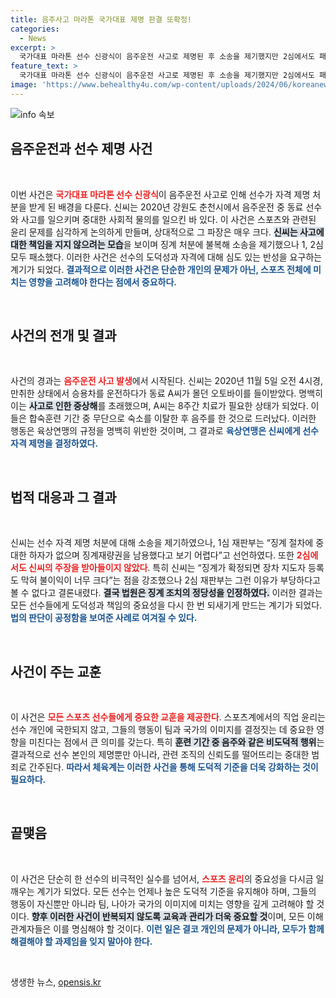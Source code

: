 ```yaml
---
title: 음주사고 마라톤 국가대표 제명 판결 또확정!
categories:
  - News
excerpt: >
  국가대표 마라톤 선수 신광식이 음주운전 사고로 제명된 후 소송을 제기했지만 2심에서도 패소했다. 합숙 중 술자리 후 동료를 다치게 한 사건이 원인, 징계의 정당성을 인정받았다.
feature_text: >
  국가대표 마라톤 선수 신광식이 음주운전 사고로 제명된 후 소송을 제기했지만 2심에서도 패소했다. 합숙 중 술자리 후 동료를 다치게 한 사건이 원인, 징계의 정당성을 인정받았다.
image: 'https://www.behealthy4u.com/wp-content/uploads/2024/06/koreanews.jpg'
---
```


<p><img src="https://www.behealthy4u.com/wp-content/uploads/2024/06/koreanews.jpg" alt="info 속보" /></p>

<h2 data-ke-size="size26">음주운전과 선수 제명 사건</h2>

<p data-ke-size="size16">&nbsp;</p>

<p>이번 사건은 <b><span style="color: #ee2323;">국가대표 마라톤 선수 신광식</span></b>이 음주운전 사고로 인해 선수가 자격 제명 처분을 받게 된 배경을 다룬다. 신씨는 2020년 강원도 춘천시에서 음주운전 중 동료 선수와 사고를 일으키며 중대한 사회적 물의를 일으킨 바 있다. 이 사건은 스포츠와 관련된 윤리 문제를 심각하게 논의하게 만들며, 상대적으로 그 파장은 매우 크다. <b><span style="background-color: #21538527;">신씨는 사고에 대한 책임을 지지 않으려는 모습</span></b>을 보이며 징계 처분에 불복해 소송을 제기했으나 1, 2심 모두 패소했다. 이러한 사건은 선수의 도덕성과 자격에 대해 심도 있는 반성을 요구하는 계기가 되었다. <b><span style="color: #1a5490;">결과적으로 이러한 사건은 단순한 개인의 문제가 아닌, 스포츠 전체에 미치는 영향을 고려해야 한다는 점에서 중요하다.</span></b></p>

<p data-ke-size="size16">&nbsp;</p>

<h2 data-ke-size="size26">사건의 전개 및 결과</h2>

<p data-ke-size="size16">&nbsp;</p>

<p>사건의 경과는 <b><span style="color: #ee2323;">음주운전 사고 발생</span></b>에서 시작된다. 신씨는 2020년 11월 5일 오전 4시경, 만취한 상태에서 승용차를 운전하다가 동료 A씨가 몰던 오토바이를 들이받았다. 명백히 이는 <b><span style="background-color: #21538527;">사고로 인한 중상해</span></b>를 초래했으며, A씨는 8주간 치료가 필요한 상태가 되었다. 이들은 합숙훈련 기간 중 무단으로 숙소를 이탈한 후 음주를 한 것으로 드러났다. 이러한 행동은 육상연맹의 규정을 명백히 위반한 것이며, 그 결과로 <b><span style="color: #1a5490;">육상연맹은 신씨에게 선수 자격 제명을 결정하였다.</span></b></p>

<p data-ke-size="size16">&nbsp;</p>

<h2 data-ke-size="size26">법적 대응과 그 결과</h2>

<p data-ke-size="size16">&nbsp;</p>

<p>신씨는 선수 자격 제명 처분에 대해 소송을 제기하였으나, 1심 재판부는 “징계 절차에 중대한 하자가 없으며 징계재량권을 남용했다고 보기 어렵다”고 선언하였다. 또한 <b><span style="color: #ee2323;">2심에서도 신씨의 주장을 받아들이지 않았다</span></b>. 특히 신씨는 “징계가 확정되면 장차 지도자 등록도 막혀 불이익이 너무 크다”는 점을 강조했으나 2심 재판부는 그런 이유가 부당하다고 볼 수 없다고 결론내렸다. <b><span style="background-color: #21538527;">결국 법원은 징계 조치의 정당성을 인정하였다.</span></b> 이러한 결과는 모든 선수들에게 도덕성과 책임의 중요성을 다시 한 번 되새기게 만드는 계기가 되었다. <b><span style="color: #1a5490;">법의 판단이 공정함을 보여준 사례로 여겨질 수 있다.</span></b></p>

<p data-ke-size="size16">&nbsp;</p>

<h2 data-ke-size="size26">사건이 주는 교훈</h2>

<p data-ke-size="size16">&nbsp;</p>

<p>이 사건은 <b><span style="color: #ee2323;">모든 스포츠 선수들에게 중요한 교훈을 제공한다</span></b>. 스포츠계에서의 직업 윤리는 선수 개인에 국한되지 않고, 그들의 행동이 팀과 국가의 이미지를 결정짓는 데 중요한 영향을 미친다는 점에서 큰 의미를 갖는다. 특히 <b><span style="background-color: #21538527;">훈련 기간 중 음주와 같은 비도덕적 행위</span></b>는 결과적으로 선수 본인의 제명뿐만 아니라, 관련 조직의 신뢰도를 떨어뜨리는 중대한 범죄로 간주된다. <b><span style="color: #1a5490;">따라서 체육계는 이러한 사건을 통해 도덕적 기준을 더욱 강화하는 것이 필요하다.</span></b></p>

<p data-ke-size="size16">&nbsp;</p>

<h2 data-ke-size="size26">끝맺음</h2>

<p data-ke-size="size16">&nbsp;</p>

<p>이 사건은 단순히 한 선수의 비극적인 실수를 넘어서, <b><span style="color: #ee2323;">스포츠 윤리</span></b>의 중요성을 다시금 일깨우는 계기가 되었다. 모든 선수는 언제나 높은 도덕적 기준을 유지해야 하며, 그들의 행동이 자신뿐만 아니라 팀, 나아가 국가의 이미지에 미치는 영향을 깊게 고려해야 할 것이다. <b><span style="background-color: #21538527;">향후 이러한 사건이 반복되지 않도록 교육과 관리가 더욱 중요할 것</span></b>이며, 모든 이해관계자들은 이를 명심해야 할 것이다. <b><span style="color: #1a5490;">이런 일은 결코 개인의 문제가 아니라, 모두가 함께 해결해야 할 과제임을 잊지 말아야 한다.</span></b></p>

<p data-ke-size="size16">&nbsp;</p>
생생한 뉴스, <a href="https://opensis.kr" rel="dofollow">opensis.kr</a>


